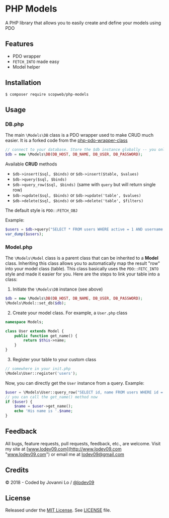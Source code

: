 PHP Models
============================

A PHP library that allows you to easily create and define your models using PDO

## Features
- PDO wrapper
- `FETCH_INTO` made easy
- Model helper

## Installation
```term
$ composer require scopweb/php-models
```

## Usage
### DB.php
The main `\Models\DB` class is a PDO wrapper used to make CRUD much easier. It is a forked code from the [php-pdo-wrapper-class](https://github.com/lonalore/php-pdo-wrapper-class)
```php
// connect to your database. Store the $db instance globally -- you only need to connect to your db ONCE!
$db = new \Models\DB(DB_HOST, DB_NAME, DB_USER, DB_PASSWORD);
```

Available **CRUD** methods
- `$db->insert($sql, $binds)` or `$db->insert($table, $values)`
- `$db->query($sql, $binds)`
- `$db->query_row($sql, $binds)` (same with `query` but will return single row)
- `$db->update($sql, $binds)` or `$db->update('table', $values)`
- `$db->delete($sql, $binds)` or `$db->delete('table', $filters)`

The default style is `PDO::FETCH_OBJ`

Example:
```php
$users = $db->query("SELECT * FROM users WHERE active = 1 AND username = :username", array('username' => 'lodev09'));
var_dump($users);
```

### Model.php
The `\Models\Model` class is a parent class that can be inherited to a **Model** class. Inheriting this class allows you to automatically map the result "row" into your model class (table). This class basically uses the `PDO::FETC_INTO` style and made it easier for you. Here are the steps to link your table into a class:

1. Initiate the `\Models\DB` instance (see above)
```php
$db = new \Models\DB(DB_HOST, DB_NAME, DB_USER, DB_PASSWORD);
\Models\Model::set_db($db);
```

2. Create your model class. For example, a `User.php` class
```php
namespace Models;

class User extends Model {
    public function get_name() {
        return $this->name;
    }
}
```
3. Register your table to your custom class
```php
// somewhere in your init.php
\Models\User::register('users');
```

Now, you can directly get the `User` instance from a query. Example:
```php
$user = \Models\User::query_row("SELECT id, name FROM users WHERE id = 1 AND active = 1");
// you can call the get_name() method now
if ($user) {
    $name = $user->get_name();
    echo 'His name is '.$name;
}
```

## Feedback
All bugs, feature requests, pull requests, feedback, etc., are welcome. Visit my site at [www.lodev09.com](http://www.lodev09.com "www.lodev09.com") or email me at [lodev09@gmail.com](mailto:lodev09@gmail.com)

## Credits
&copy; 2018 - Coded by Jovanni Lo / [@lodev09](http://twitter.com/lodev09)

## License
Released under the [MIT License](http://opensource.org/licenses/MIT).
See [LICENSE](LICENSE) file.
